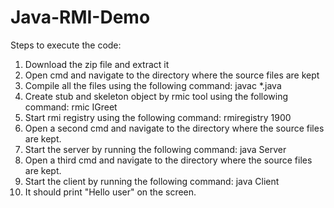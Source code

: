 # Java-RMI-Demo
Steps to execute the code:
1. Download the zip file and extract it
2. Open cmd and navigate to the directory where the source files are kept
3. Compile all the files using the following command:
   javac *.java 
4. Create stub and skeleton object by rmic tool using the following command:
   rmic IGreet
5. Start rmi registry using the following command:
   rmiregistry 1900
6. Open a second cmd and navigate to the directory where the source files are kept.
7. Start the server by running the following command:
   java Server
8. Open a third cmd and navigate to the directory where the source files are kept.
9. Start the client by running the following command:
    java Client
10. It should print "Hello user" on the screen. 
